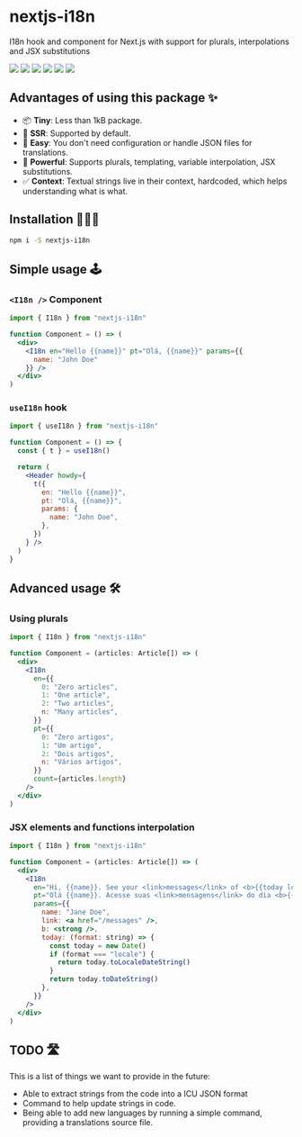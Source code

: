# nextjs-i18n

I18n hook and component for Next.js with support for plurals, interpolations and JSX substitutions

[![](https://flat.badgen.net/npm/v/nextjs-i18n)](https://www.npmjs.com/package/nextjs-i18n)
[![](https://flat.badgen.net/npm/license/nextjs-i18n)](https://www.npmjs.com/package/nextjs-i18n)
[![](https://flat.badgen.net/npm/types/nextjs-i18n)](https://www.npmjs.com/package/nextjs-i18n)
[![](https://flat.badgen.net/bundlephobia/minzip/nextjs-i18n)](https://www.npmjs.com/package/nextjs-i18n)
[![](https://flat.badgen.net/bundlephobia/tree-shaking/nextjs-i18n)](https://www.npmjs.com/package/nextjs-i18n)
[![](https://flat.badgen.net/npm/dm/nextjs-i18n)](https://www.npmjs.com/package/nextjs-i18n)

## Advantages of using this package ✨

* 📦 **Tiny**: Less than 1kB package.
* 🚦 **SSR**: Supported by default.
* 🌱 **Easy**: You don't need configuration or handle JSON files for translations.
* 🚀 **Powerful**: Supports plurals, templating, variable interpolation, JSX substitutions.
* ✅ **Context**: Textual strings live in their context, hardcoded, which helps understanding what is what.

## Installation 🧑🏻‍💻

```sh
npm i -S nextjs-i18n
```

## Simple usage 🕹

### `<I18n />` Component
```jsx
import { I18n } from "nextjs-i18n"

function Component = () => (
  <div>
    <I18n en="Hello {{name}}" pt="Olá, {{name}}" params={{
      name: "John Doe"
    }} />
  </div>
)
```

### `useI18n` hook
```jsx
import { useI18n } from "nextjs-i18n"

function Component = () => {
  const { t } = useI18n()

  return (
    <Header howdy={
      t({
        en: "Hello {{name}}",
        pt: "Olá, {{name}}",
        params: {
          name: "John Doe",
        },
      })
    } />
  )
}
```

## Advanced usage 🛠

### Using plurals

```jsx
import { I18n } from "nextjs-i18n"

function Component = (articles: Article[]) => (
  <div>
    <I18n
      en={{
        0: "Zero articles",
        1: "One article",
        2: "Two articles",
        n: "Many articles",
      }}
      pt={{
        0: "Zero artigos",
        1: "Um artigo",
        2: "Dois artigos",
        n: "Vários artigos",
      }}
      count={articles.length}
    />
  </div>
)
```

### JSX elements and functions interpolation

```jsx
import { I18n } from "nextjs-i18n"

function Component = (articles: Article[]) => (
  <div>
    <I18n
      en="Hi, {{name}}. See your <link>messages</link> of <b>{{today locale}}</b>"
      pt="Olá {{name}}. Acesse suas <link>mensagens</link> do dia <b>{{today locale}}</b>"
      params={{
        name: "Jane Doe",
        link: <a href="/messages" />,
        b: <strong />,
        today: (format: string) => {
          const today = new Date()
          if (format === "locale") {
            return today.toLocaleDateString()
          }
          return today.toDateString()
        },
      }}
    />
  </div>
)
```

## TODO 🛣

This is a list of things we want to provide in the future:

* Able to extract strings from the code into a ICU JSON format
* Command to help update strings in code.
* Being able to add new languages by running a simple command, providing a translations source file.
